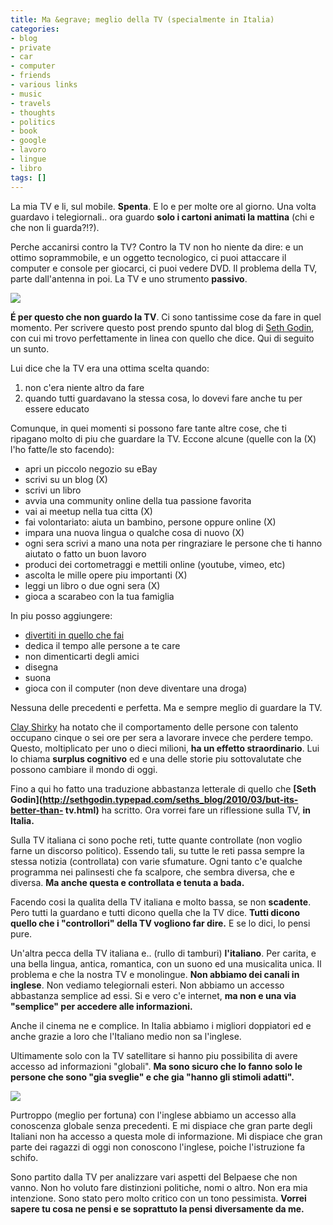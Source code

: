 ```yaml
---
title: Ma &egrave; meglio della TV (specialmente in Italia)
categories:
- blog
- private
- car
- computer
- friends
- various links
- music
- travels
- thoughts
- politics
- book
- google
- lavoro
- lingue
- libro
tags: []
---
```

La mia TV e li, sul mobile. **Spenta**. E lo e per molte ore al giorno. Una
volta guardavo i telegiornali.. ora guardo **solo i cartoni animati la
mattina** (chi e che non li guarda?!?).

Perche accanirsi contro la TV? Contro la TV non ho niente da dire: e un ottimo
soprammobile, e un oggetto tecnologico, ci puoi attaccare il computer e
console per giocarci, ci puoi vedere DVD. Il problema della TV, parte
dall'antenna in poi. La TV e uno strumento **passivo**.

[![]({{site.url}}/images/gugol.jpg)]({{site.url}}/images/gugol.jpg)

  
**É per questo che non guardo la TV**. Ci sono tantissime cose da fare in quel momento. Per scrivere questo post prendo spunto dal blog di [Seth Godin](http://sethgodin.typepad.com/seths_blog/2010/03/but-its-better-than-tv.html), con cui mi trovo perfettamente in linea con quello che dice. Qui di seguito un sunto.

Lui dice che la TV era una ottima scelta quando:

  1. non c'era niente altro da fare
  2. quando tutti guardavano la stessa cosa, lo dovevi fare anche tu per essere educato
  

  
Comunque, in quei momenti si possono fare tante altre cose, che ti ripagano
molto di piu che guardare la TV. Eccone alcune (quelle con la (X) l'ho
fatte/le sto facendo):

  * apri un piccolo negozio su eBay
  * scrivi su un blog (X)
  * scrivi un libro
  * avvia una community online della tua passione favorita
  * vai ai meetup nella tua citta (X)
  * fai volontariato: aiuta un bambino, persone oppure online (X)
  * impara una nuova lingua o qualche cosa di nuovo (X)
  * ogni sera scrivi a mano una nota per ringraziare le persone che ti hanno aiutato o fatto un buon lavoro
  * produci dei cortometraggi e mettili online (youtube, vimeo, etc)
  * ascolta le mille opere piu importanti (X)
  * leggi un libro o due ogni sera (X)
  * gioca a scarabeo con la tua famiglia
  

  
In piu posso aggiungere:

  * [divertiti in quello che fai](http://www.diegor.it/2010/04/15/the-fun-theory-cambiare-in-meglio-divertendosi/)
  * dedica il tempo alle persone a te care
  * non dimenticarti degli amici
  * disegna
  * suona
  * gioca con il computer (non deve diventare una droga)
  

  
Nessuna delle precedenti e perfetta. Ma e sempre meglio di guardare la TV.

[Clay Shirky](http://laughingsquid.com/clay-shirky-on-cognitive-surplus/) ha
notato che il comportamento delle persone con talento occupano cinque o sei
ore per sera a lavorare invece che perdere tempo. Questo, moltiplicato per uno
o dieci milioni, **ha un effetto straordinario**. Lui lo chiama **surplus
cognitivo** ed e una delle storie piu sottovalutate che possono cambiare il
mondo di oggi.

Fino a qui ho fatto una traduzione abbastanza letterale di quello che **[Seth
Godin](http://sethgodin.typepad.com/seths_blog/2010/03/but-its-better-than-
tv.html)** ha scritto. Ora vorrei fare un riflessione sulla TV, **in Italia.**

Sulla TV italiana ci sono poche reti, tutte quante controllate (non voglio
farne un discorso politico). Essendo tali, su tutte le reti passa sempre la
stessa notizia (controllata) con varie sfumature. Ogni tanto c'e qualche
programma nei palinsesti che fa scalpore, che sembra diversa, che e diversa.
**Ma anche questa e controllata e tenuta a bada.**

Facendo cosi la qualita della TV italiana e molto bassa, se non **scadente**.
Pero tutti la guardano e tutti dicono quella che la TV dice. **Tutti dicono
quello che i "controllori" della TV vogliono far dire.** E se lo dici, lo
pensi pure.

Un'altra pecca della TV italiana e.. (rullo di tamburi) **l'italiano**. Per
carita, e una bella lingua, antica, romantica, con un suono ed una musicalita
unica. Il problema e che la nostra TV e monolingue. **Non abbiamo dei canali
in inglese**. Non vediamo telegiornali esteri. Non abbiamo un accesso
abbastanza semplice ad essi. Si e vero c'e internet, **ma non e una via
"semplice" per accedere alle informazioni.**

Anche il cinema ne e complice. In Italia abbiamo i migliori doppiatori ed e
anche grazie a loro che l'Italiano medio non sa l'inglese.

Ultimamente solo con la TV satellitare si hanno piu possibilita di avere
accesso ad informazioni "globali". **Ma sono sicuro che lo fanno solo le
persone che sono "gia sveglie" e che gia "hanno gli stimoli adatti".**

**[![]({{site.url}}/images/aispickinglisc.jpg)]({{site.url}}/images/aispickinglisc.jpg)**

  
Purtroppo (meglio per fortuna) con l'inglese abbiamo un accesso alla
conoscenza globale senza precedenti. E mi dispiace che gran parte degli
Italiani non ha accesso a questa mole di informazione. Mi dispiace che gran
parte dei ragazzi di oggi non conoscono l'inglese, poiche l'istruzione fa
schifo.

Sono partito dalla TV per analizzare vari aspetti del Belpaese che non vanno.
Non ho voluto fare distinzioni politiche, nomi o altro. Non era mia
intenzione. Sono stato pero molto critico con un tono pessimista. **Vorrei
sapere tu cosa ne pensi e se soprattuto la pensi diversamente da me.**

